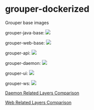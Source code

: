 # grouper-dockerized
Grouper base images

grouper-java-base: [![](https://badge.imagelayers.io/unicon/grouper-java-base:latest.svg)](https://imagelayers.io/?images=unicon/grouper-java-base:latest 'grouper-java-base')

grouper-web-base: [![](https://badge.imagelayers.io/unicon/grouper-web-base:latest.svg)](https://imagelayers.io/?images=unicon/grouper-web-base:latest 'grouper-web-base')

grouper-api: [![](https://badge.imagelayers.io/unicon/grouper-api-base:latest.svg)](https://imagelayers.io/?images=unicon/grouper-api-base:latest 'grouper-api-base')

grouper-daemon: [![](https://badge.imagelayers.io/unicon/grouper-daemon:latest.svg)](https://imagelayers.io/?images=unicon/grouper-daemon:latest 'grouper-daemon')

grouper-ui: [![](https://badge.imagelayers.io/unicon/grouper-ui:latest.svg)](https://imagelayers.io/?images=unicon/grouper-ui:latest 'grouper-ui')

grouper-ws: [![](https://badge.imagelayers.io/unicon/grouper-ws:latest.svg)](https://imagelayers.io/?images=unicon/grouper-ws:latest 'grouper-ws')

[Daemon Related Layers Comparison](https://imagelayers.io/?images=unicon%2Fgrouper-java-base:latest,unicon%2Fgrouper-api:latest,unicon%2Fgrouper-daemon:latest)

[Web Related Layers Comparison](https://imagelayers.io/?images=unicon%2Fgrouper-java-base:latest,unicon%2Fgrouper-api:latest,unicon%2Fgrouper-web-base:latest,unicon%2Fgrouper-ui:latest,unicon%2Fgrouper-ws:latest)
